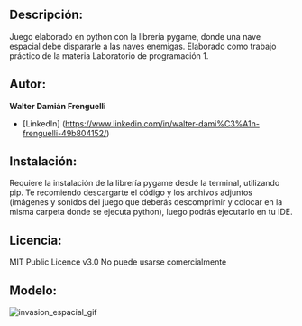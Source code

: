 ## Descripción: 
Juego elaborado en python con la librería pygame, donde una nave espacial debe dispararle a las naves enemigas. Elaborado como trabajo práctico de la materia Laboratorio de programación 1.
## Autor:
**Walter Damián Frenguelli**
* [LinkedIn] (https://www.linkedin.com/in/walter-dami%C3%A1n-frenguelli-49b804152/)
## Instalación: 
Requiere la instalación de la librería pygame desde la terminal, utilizando pip. Te recomiendo descargarte el código y los archivos adjuntos (imágenes y sonidos del juego que deberás descomprimir y colocar en la misma carpeta donde se ejecuta python), luego podrás ejecutarlo en tu IDE.
## Licencia:
MIT Public Licence v3.0
No puede usarse comercialmente
## Modelo:

![invasion_espacial_gif](https://user-images.githubusercontent.com/97257149/231468329-9ca444fb-22fb-483d-8e2f-7bf1a16441cc.gif)
